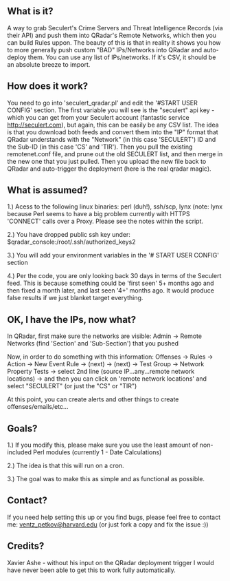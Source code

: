 What is it?
-----------
A way to grab Seculert's Crime Servers and Threat Intelligence Records
(via their API) and push them into QRadar's Remote Networks, which
then you can build Rules uppon. The beauty of this is that in reality
it shows you how to more generally push custom "BAD" IPs/Networks into
QRadar and auto-deploy them. You can use any list of IPs/networks. If
it's CSV, it should be an absolute breeze to import.



How does it work?
-----------------
You need to go into 'seculert_qradar.pl' and edit the '#START USER
CONFIG' section. The first variable you will see is the "seculert" api
key - which you can get from your Seculert account (fantastic service
http://seculert.com), but again, this can be easily be any
CSV list. The idea is that you download both feeds and convert them
into the "IP" format that QRadar understands with the "Network" (in
this case 'SECULERT') ID and the Sub-ID (in this case 'CS' and 'TIR').
Then you pull the existing remotenet.conf file, and prune out the old
SECULERT list, and then merge in the new one that you just pulled.
Then you upload the new file back to QRadar and auto-trigger the
deployment (here is the real qradar magic).



What is assumed?
----------------
1.) Acess to the following linux binaries: perl (duh!), ssh/scp, lynx
(note: lynx because Perl seems to have a big problem currently with
HTTPS 'CONNECT' calls over a Proxy. Please see the notes within the
script.

2.) You have dropped public ssh key under: $qradar_console:/root/.ssh/authorized_keys2

3.) You will add your environment variables in the '# START USER CONFIG' section

4.) Per the code, you are only looking back 30 days in terms of the
Seculert feed. This is because something could be 'first seen' 5+ months ago
and then fixed a month later, and last seen '4+' months ago. It would
produce false results if we just blanket target everything.


OK, I have the IPs, now what?
-----------------------------
In QRadar, first make sure the networks are visible:
Admin -> Remote Networks (find 'Section' and 'Sub-Section') that you
pushed

Now, in order to do something with this information:
Offenses -> Rules -> Action -> New Event Rule -> (next) -> (next) ->
Test Group ->  Network Property Tests -> 
select 2nd line (source IP...any...remote network locations) -> 
and then you can click on 'remote network locations' and select 
"SECULERT" (or just the "CS" or "TIR")

At this point, you can create alerts and other things to create
offenses/emails/etc...



Goals?
------
1.) If you modify this, please make sure you use the least amount of
non-included Perl modules (currently 1 - Date Calculations)

2.) The idea is that this will run on a cron.

3.) The goal was to make this as simple and as functional as possible.



Contact?
--------
If you need help setting this up or you find bugs, please feel free to
contact me: ventz_petkov@harvard.edu (or just fork a copy and fix the
issue :))



Credits?
--------
Xavier Ashe - without his input on the QRadar deployment trigger I
would have never been able to get this to work fully automatically.
